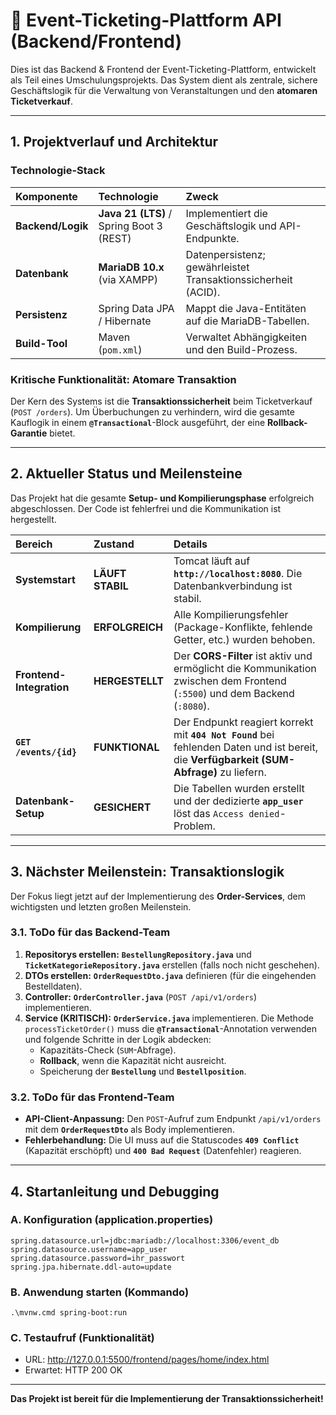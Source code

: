 # 🎫 Event-Ticketing-Plattform API (Backend/Frontend)

Dies ist das Backend & Frontend der Event-Ticketing-Plattform, entwickelt als Teil eines Umschulungsprojekts. Das System dient als zentrale, sichere Geschäftslogik für die Verwaltung von Veranstaltungen und den **atomaren Ticketverkauf**.

---

## 1. Projektverlauf und Architektur

### Technologie-Stack

| Komponente | Technologie | Zweck |
| :--- | :--- | :--- |
| **Backend/Logik** | **Java 21 (LTS)** / Spring Boot 3 (REST) | Implementiert die Geschäftslogik und API-Endpunkte. |
| **Datenbank** | **MariaDB 10.x** (via XAMPP) | Datenpersistenz; gewährleistet Transaktionssicherheit (ACID). |
| **Persistenz** | Spring Data JPA / Hibernate | Mappt die Java-Entitäten auf die MariaDB-Tabellen. |
| **Build-Tool** | Maven (`pom.xml`) | Verwaltet Abhängigkeiten und den Build-Prozess. |

### Kritische Funktionalität: Atomare Transaktion

Der Kern des Systems ist die **Transaktionssicherheit** beim Ticketverkauf (`POST /orders`). Um Überbuchungen zu verhindern, wird die gesamte Kauflogik in einem **`@Transactional`**-Block ausgeführt, der eine **Rollback-Garantie** bietet.

---

## 2. Aktueller Status und Meilensteine

Das Projekt hat die gesamte **Setup- und Kompilierungsphase** erfolgreich abgeschlossen. Der Code ist fehlerfrei und die Kommunikation ist hergestellt.

| Bereich | Zustand | Details |
| :--- | :--- | :--- |
| **Systemstart** | **LÄUFT STABIL** | Tomcat läuft auf **`http://localhost:8080`**. Die Datenbankverbindung ist stabil. |
| **Kompilierung** | **ERFOLGREICH** | Alle Kompilierungsfehler (Package-Konflikte, fehlende Getter, etc.) wurden behoben. |
| **Frontend-Integration** | **HERGESTELLT** | Der **CORS-Filter** ist aktiv und ermöglicht die Kommunikation zwischen dem Frontend (`:5500`) und dem Backend (`:8080`). |
| **`GET /events/{id}`** | **FUNKTIONAL** | Der Endpunkt reagiert korrekt mit **`404 Not Found`** bei fehlenden Daten und ist bereit, die **Verfügbarkeit (SUM-Abfrage)** zu liefern. |
| **Datenbank-Setup** | **GESICHERT** | Die Tabellen wurden erstellt und der dedizierte **`app_user`** löst das `Access denied`-Problem. |

---

## 3. Nächster Meilenstein: Transaktionslogik

Der Fokus liegt jetzt auf der Implementierung des **Order-Services**, dem wichtigsten und letzten großen Meilenstein.

### 3.1. ToDo für das Backend-Team

1.  **Repositorys erstellen:** **`BestellungRepository.java`** und **`TicketKategorieRepository.java`** erstellen (falls noch nicht geschehen).
2.  **DTOs erstellen:** **`OrderRequestDto.java`** definieren (für die eingehenden Bestelldaten).
3.  **Controller:** **`OrderController.java`** (`POST /api/v1/orders`) implementieren.
4.  **Service (KRITISCH):** **`OrderService.java`** implementieren. Die Methode `processTicketOrder()` muss die **`@Transactional`**-Annotation verwenden und folgende Schritte in der Logik abdecken:
    * Kapazitäts-Check (`SUM`-Abfrage).
    * **Rollback**, wenn die Kapazität nicht ausreicht.
    * Speicherung der **`Bestellung`** und **`Bestellposition`**.

### 3.2. ToDo für das Frontend-Team

* **API-Client-Anpassung:** Den `POST`-Aufruf zum Endpunkt `/api/v1/orders` mit dem **`OrderRequestDto`** als Body implementieren.
* **Fehlerbehandlung:** Die UI muss auf die Statuscodes **`409 Conflict`** (Kapazität erschöpft) und **`400 Bad Request`** (Datenfehler) reagieren.

---

## 4. Startanleitung und Debugging

### A. Konfiguration (application.properties)

```properties
spring.datasource.url=jdbc:mariadb://localhost:3306/event_db
spring.datasource.username=app_user 
spring.datasource.password=ihr_passwort
spring.jpa.hibernate.ddl-auto=update
```

### B. Anwendung starten (Kommando)

`.\mvnw.cmd spring-boot:run`

### C. Testaufruf (Funktionalität)

- URL: http://127.0.0.1:5500/frontend/pages/home/index.html
- Erwartet: HTTP 200 OK

---

**Das Projekt ist bereit für die Implementierung der Transaktionssicherheit!**
